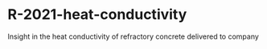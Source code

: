 # R-2021-heat-conductivity
Insight in the heat conductivity of refractory concrete delivered to company 
